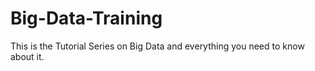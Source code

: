 # Big-Data-Training

This is the Tutorial Series on Big Data and everything you need to know about it.

